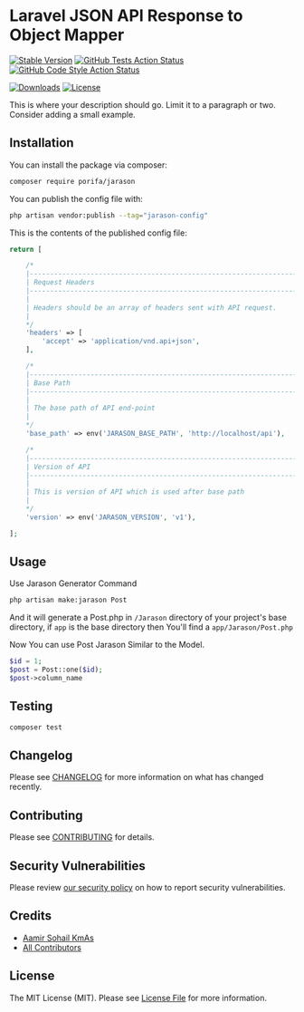 # Laravel JSON API Response to Object Mapper

[![Stable Version](https://img.shields.io/packagist/v/porifa/jarason.svg?style=flat)](https://packagist.org/packages/porifa/jarason)
[![GitHub Tests Action Status](<https://img.shields.io/github/actions/workflow/status/porifa/jarason/pest.yml?label=Tests%20(Pest)>)](https://github.com/porifa/jarason/actions?query=workflow%3Apest+branch%3Amain)
[![GitHub Code Style Action Status](<https://img.shields.io/github/actions/workflow/status/porifa/jarason/pint.yml?label=Code%20Style%20(Pint)>)](https://github.com/porifa/jarason/actions?query=workflow%3A"Pint"+branch%3Amain)

<!-- [![StyleCI](https://github.styleci.io/repos/556416263/shield?style=flat&branch=main)](https://github.styleci.io/repos/556416263?branch=main) -->
<!-- [![Quality Score](https://img.shields.io/scrutinizer/g/porifa/jarason.svg?style=flat)](https://scrutinizer-ci.com/g/porifa/jarason) -->

[![Downloads](https://img.shields.io/packagist/dt/porifa/jarason.svg?style=flat)](https://packagist.org/packages/porifa/jarason)
[![License](https://img.shields.io/packagist/l/porifa/jarason.svg?style=flat)](https://packagist.org/packages/porifa/jarason)

This is where your description should go. Limit it to a paragraph or two. Consider adding a small example.

## Installation

You can install the package via composer:

```bash
composer require porifa/jarason
```

You can publish the config file with:

```bash
php artisan vendor:publish --tag="jarason-config"
```

This is the contents of the published config file:

```php
return [

    /*
    |--------------------------------------------------------------------------
    | Request Headers
    |--------------------------------------------------------------------------
    |
    | Headers should be an array of headers sent with API request.
    |
    */
    'headers' => [
        'accept' => 'application/vnd.api+json',
    ],

    /*
    |--------------------------------------------------------------------------
    | Base Path
    |--------------------------------------------------------------------------
    |
    | The base path of API end-point
    |
    */
    'base_path' => env('JARASON_BASE_PATH', 'http://localhost/api'),

    /*
    |--------------------------------------------------------------------------
    | Version of API
    |--------------------------------------------------------------------------
    |
    | This is version of API which is used after base path
    |
    */
    'version' => env('JARASON_VERSION', 'v1'),

];
```

## Usage

Use Jarason Generator Command

```bash
php artisan make:jarason Post
```

And it will generate a Post.php in `/Jarason` directory of your project's base directory,
if `app` is the base directory then You'll find a `app/Jarason/Post.php`

Now You can use Post Jarason Similar to the Model.

```php
$id = 1;
$post = Post::one($id);
$post->column_name
```

## Testing

```bash
composer test
```

## Changelog

Please see [CHANGELOG](CHANGELOG.md) for more information on what has changed recently.

## Contributing

Please see [CONTRIBUTING](https://github.com/porifa/.github/blob/main/CONTRIBUTING.md) for details.

## Security Vulnerabilities

Please review [our security policy](../../security/policy) on how to report security vulnerabilities.

## Credits

-   [Aamir Sohail KmAs](https://github.com/AamirSohailKmAs)
-   [All Contributors](../../contributors)

## License

The MIT License (MIT). Please see [License File](LICENSE.md) for more information.
